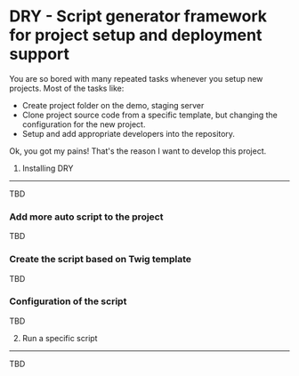 DRY - Script generator framework for project setup and deployment support
========================

You are so bored with many repeated tasks whenever you setup new projects. Most of the tasks like:
+ Create project folder on the demo, staging server
+ Clone project source code from a specific template, but changing the configuration for the new project.
+ Setup and add appropriate developers into the repository.

Ok, you got my pains! That's the reason I want to develop this project.

1) Installing DRY
----------------------------------

TBD


### Add more auto script to the project

TBD

### Create the script based on Twig template

TBD

### Configuration of the script

TBD

2) Run a specific script
-------------------------------------
TBD
